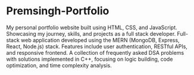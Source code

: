 # Premsingh-Portfolio
My personal portfolio website built using HTML, CSS, and JavaScript. Showcasing my journey, skills, and projects as a full stack developer.
Full-stack web application developed using the MERN (MongoDB, Express, React, Node.js) stack. Features include user authentication, RESTful APIs, and responsive frontend.
A collection of frequently asked DSA problems with solutions implemented in C++, focusing on logic building, code optimization, and time complexity analysis.

